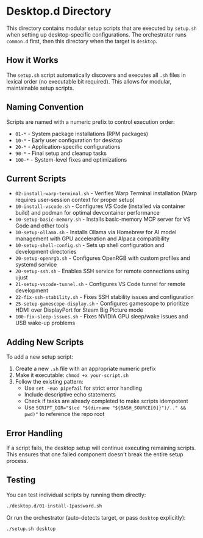 # Desktop.d Directory

This directory contains modular setup scripts that are executed by `setup.sh` when setting up desktop-specific configurations. The orchestrator runs `common.d` first, then this directory when the target is `desktop`.

## How it Works

The `setup.sh` script automatically discovers and executes all `.sh` files in lexical order (no executable bit required). This allows for modular, maintainable setup scripts.

## Naming Convention

Scripts are named with a numeric prefix to control execution order:

- `01-*` - System package installations (RPM packages)
- `10-*` - Early user configuration for desktop
- `20-*` - Application-specific configurations
- `90-*` - Final setup and cleanup tasks
- `100-*` - System-level fixes and optimizations

## Current Scripts

- `02-install-warp-terminal.sh` - Verifies Warp Terminal installation (Warp requires user-session context for proper setup)
- `10-install-vscode.sh` - Configures VS Code (installed via container build) and podman for optimal devcontainer performance
- `10-setup-basic-memory.sh` - Installs basic-memory MCP server for VS Code and other tools
- `10-setup-ollama.sh` - Installs Ollama via Homebrew for AI model management with GPU acceleration and Alpaca compatibility
- `10-setup-shell-config.sh` - Sets up shell configuration and development directories
- `20-setup-openrgb.sh` - Configures OpenRGB with custom profiles and systemd service
- `20-setup-ssh.sh` - Enables SSH service for remote connections using ujust
- `21-setup-vscode-tunnel.sh` - Configures VS Code tunnel for remote development
- `22-fix-ssh-stability.sh` - Fixes SSH stability issues and configuration
- `25-setup-gamescope-display.sh` - Configures gamescope to prioritize HDMI over DisplayPort for Steam Big Picture mode
- `100-fix-sleep-issues.sh` - Fixes NVIDIA GPU sleep/wake issues and USB wake-up problems

## Adding New Scripts

To add a new setup script:

1. Create a new `.sh` file with an appropriate numeric prefix
2. Make it executable: `chmod +x your-script.sh`
3. Follow the existing pattern:
   - Use `set -euo pipefail` for strict error handling
   - Include descriptive echo statements
   - Check if tasks are already completed to make scripts idempotent
   - Use `SCRIPT_DIR="$(cd "$(dirname "${BASH_SOURCE[0]}")/.." && pwd)"` to reference the repo root

## Error Handling

If a script fails, the desktop setup will continue executing remaining scripts. This ensures that one failed component doesn't break the entire setup process.

## Testing

You can test individual scripts by running them directly:

```bash
./desktop.d/01-install-1password.sh
```

Or run the orchestrator (auto-detects target, or pass `desktop` explicitly):

```bash
./setup.sh desktop
```
